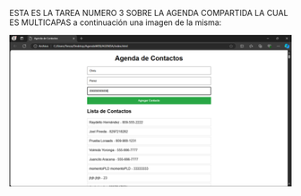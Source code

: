 ESTA ES LA TAREA NUMERO 3 SOBRE LA AGENDA COMPARTIDA LA CUAL ES MULTICAPAS a continuación una imagen de la misma:

![Mi captura de pantalla](Captura.PNG)